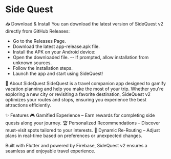 # Side Quest

📥 Download & Install
You can download the latest version of SideQuest v2 directly from GitHub Releases:

- Go to the Releases Page.
- Download the latest app-release.apk file.
- Install the APK on your Android device:
- Open the downloaded file.
-- If prompted, allow installation from unknown sources.
- Follow the installation steps.
- Launch the app and start using SideQuest!

📖 About SideQuest 
SideQuest  is a travel companion app designed to gamify vacation planning and help you make the most of your trip. Whether you're exploring a new city or revisiting a favorite destination, SideQuest v2 optimizes your routes and stops, ensuring you experience the best attractions efficiently.

✨ Features
🎮 Gamified Experience – Earn rewards for completing side quests along your journey.
🏆 Personalized Recommendations – Discover must-visit spots tailored to your interests.
🔄 Dynamic Re-Routing – Adjust plans in real-time based on preferences or unexpected changes.


Built with Flutter and powered by Firebase, SideQuest v2 ensures a seamless and enjoyable travel experience.


